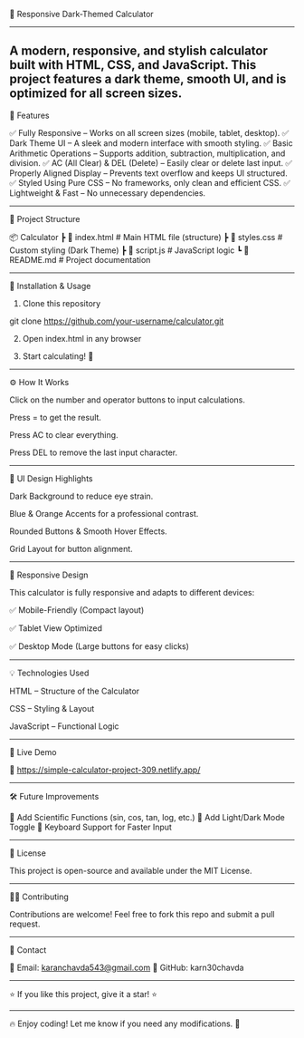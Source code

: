🔢 Responsive Dark-Themed Calculator

---

A modern, responsive, and stylish calculator built with HTML, CSS, and JavaScript. This project features a dark theme, smooth UI, and is optimized for all screen sizes.
---

🚀 Features

✅ Fully Responsive – Works on all screen sizes (mobile, tablet, desktop).
✅ Dark Theme UI – A sleek and modern interface with smooth styling.
✅ Basic Arithmetic Operations – Supports addition, subtraction, multiplication, and division.
✅ AC (All Clear) & DEL (Delete) – Easily clear or delete last input.
✅ Properly Aligned Display – Prevents text overflow and keeps UI structured.
✅ Styled Using Pure CSS – No frameworks, only clean and efficient CSS.
✅ Lightweight & Fast – No unnecessary dependencies.

---

📂 Project Structure

📦 Calculator
 ┣ 📜 index.html        # Main HTML file (structure)
 ┣ 📜 styles.css        # Custom styling (Dark Theme)
 ┣ 📜 script.js         # JavaScript logic
 ┗ 📜 README.md         # Project documentation

---

🔧 Installation & Usage

1. Clone this repository

git clone https://github.com/your-username/calculator.git


2. Open index.html in any browser


3. Start calculating! 🎉


---

⚙️ How It Works

Click on the number and operator buttons to input calculations.

Press = to get the result.

Press AC to clear everything.

Press DEL to remove the last input character.


---

🎨 UI Design Highlights

Dark Background to reduce eye strain.

Blue & Orange Accents for a professional contrast.

Rounded Buttons & Smooth Hover Effects.

Grid Layout for button alignment.


---

📱 Responsive Design

This calculator is fully responsive and adapts to different devices:

✅ Mobile-Friendly (Compact layout)

✅ Tablet View Optimized

✅ Desktop Mode (Large buttons for easy clicks)


---

💡 Technologies Used

HTML – Structure of the Calculator

CSS – Styling & Layout

JavaScript – Functional Logic


---

📌 Live Demo

🔗 https://simple-calculator-project-309.netlify.app/

---

🛠 Future Improvements

📌 Add Scientific Functions (sin, cos, tan, log, etc.)
📌 Add Light/Dark Mode Toggle
📌 Keyboard Support for Faster Input

---

📜 License

This project is open-source and available under the MIT License.

---

👨‍💻 Contributing

Contributions are welcome! Feel free to fork this repo and submit a pull request.

---

📩 Contact

📧 Email: karanchavda543@gmail.com
🐙 GitHub: karn30chavda

---

⭐ If you like this project, give it a star! ⭐

---

🔥 Enjoy coding! Let me know if you need any modifications. 🚀

